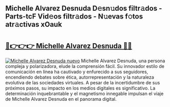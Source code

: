 ## Michelle Alvarez Desnuda D𝚎sn𝚞dos filtr𝚊dos - Parts-tcF Vid𝚎os filtr𝚊dos - N𝚞evas f𝚘tos atr𝚊ctivas xOauk

# <h2><a href="http://mb3spa.tromn.icu/?c=Michelle+Alvarez+Desnuda">🔗👉👉👉 Michelle Alvarez Desnuda 🔗🔗</a></h2>

[![Michelle Alvarez Desnuda nuevo](https://i.imgur.com/pEAQMta.gif)](http://mb3spa.tromn.icu/?c=Michelle+Alvarez+Desnuda)
Michelle Alvarez Desnuda, una persona compleja y polarizadora, elude la comprensión fácil. Su innovador estilo de comunicación en línea ha cautivado y enfurecido a sus seguidores, encendiendo debates sobre ética, autorrepresentación y la naturaleza evolutiva de las sociedades virtuales. A pesar de la incertidumbre de sus próximos pasos, su impacto en los medios digitales es significativo. La determinación inquebrantable y el magnetismo innegable impulsan el viaje de Michelle Alvarez Desnuda en el panorama digital.
